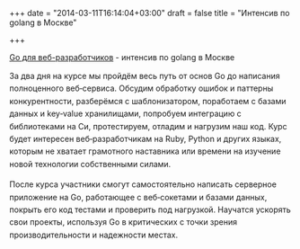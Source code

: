 +++
date = "2014-03-11T16:14:04+03:00"
draft = false
title = "Интенсив по golang в Москве"

+++

<p><a href="http://brainwashing.pro/go">Go для веб-разработчиков</a>&nbsp;- интенсив по golang&nbsp;в Москве</p>

<p><span style="line-height: 1.6em;">За два дня на курсе мы пройдём весь путь от основ Go до написания полноценного веб‑сервиса. Обсудим обработку ошибок и паттерны конкурентности, разберёмся с шаблонизатором, поработаем с базами данных и key‑value хранилищами, попробуем интеграцию с библиотеками на Си, протестируем, отладим и нагрузим наш код. Курс будет интересен веб‑разработчикам на Ruby, Python и других языках, которым не хватает грамотного наставника или времени на изучение новой технологии собственными силами.</span></p>

<p><span style="line-height: 1.6em;">После курса участники смогут самостоятельно написать серверное приложение на Go, работающее с веб‑сокетами и базами данных, покрыть его код тестами и проверить под нагрузкой. Научатся ускорять свои проекты, используя Go в критических с точки зрения производительности и надежности местах.</span></p>

